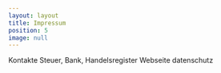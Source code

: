 ```yaml
---
layout: layout
title: Impressum
position: 5
image: null
---
```


Kontakte
Steuer, Bank, Handelsregister
Webseite
datenschutz